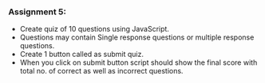 ### Assignment 5:
* Create quiz of 10 questions using JavaScript.
* Questions may contain Single response questions or multiple response questions.
* Create 1 button called as submit quiz.
* When you click on submit button script should show the final score with total no. of correct as well as incorrect questions.
